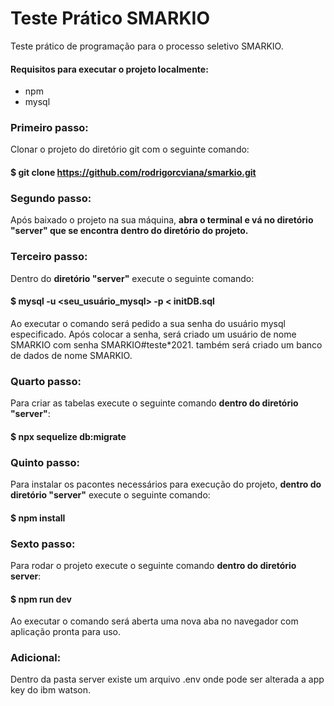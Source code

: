 # Teste Prático SMARKIO
Teste prático de programação para o processo seletivo SMARKIO.

#### Requisitos para executar o projeto localmente:
<ul>
  <li>npm</li>
  <li>mysql</li>
</ul>

### Primeiro passo:

Clonar o projeto do diretório git com o seguinte comando:

#### $ git clone https://github.com/rodrigorcviana/smarkio.git

### Segundo passo:

Após baixado o projeto na sua máquina, **abra o terminal e vá no diretório "server" que se encontra dentro do diretório do projeto.**

### Terceiro passo:

Dentro do **diretório "server"** execute o seguinte comando:

#### $ mysql -u <seu_usuário_mysql> -p < initDB.sql

Ao executar o comando será pedido a sua senha do usuário mysql especificado.
Após colocar a senha, será criado um usuário de nome SMARKIO com senha SMARKIO#teste*2021. também será criado um banco de dados de nome SMARKIO.

### Quarto passo:

Para criar as tabelas execute o seguinte comando **dentro do diretório "server"**:

#### $ npx sequelize db:migrate

### Quinto passo:

Para instalar os pacontes necessários para execução do projeto, **dentro do diretório "server"** execute o seguinte comando:

#### $ npm install

### Sexto passo:

Para rodar o projeto execute o seguinte comando **dentro do diretório server**:

#### $ npm run dev

Ao executar o comando será aberta uma nova aba no navegador com aplicação pronta para uso.


### Adicional:

Dentro da pasta server existe um arquivo .env onde pode ser alterada a app key do ibm watson.
